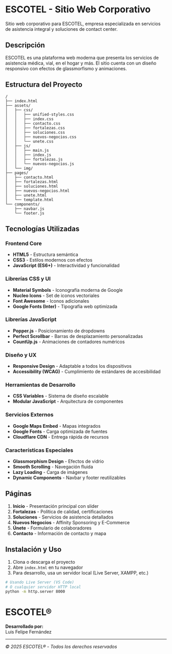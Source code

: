 #  ESCOTEL - Sitio Web Corporativo

Sitio web corporativo para ESCOTEL, empresa especializada en servicios de asistencia integral y soluciones de contact center.

##  Descripción

ESCOTEL es una plataforma web moderna que presenta los servicios de asistencia médica, vial, en el hogar y más. El sitio cuenta con un diseño responsivo con efectos de glassmorfismo y animaciones.

##  Estructura del Proyecto

```
/
├── index.html                 
├── assets/
│   ├── css/                   
│   │   ├── unified-styles.css 
│   │   ├── index.css         
│   │   ├── contacto.css      
│   │   ├── fortalezas.css    
│   │   ├── soluciones.css    
│   │   ├── nuevos-negocios.css 
│   │   └── unete.css         
│   ├── js/                   
│   │   ├── main.js           
│   │   ├── index.js          
│   │   ├── fortalezas.js     
│   │   └── nuevos-negocios.js 
│   └── img/                  
├── pages/                    
│   ├── contacto.html
│   ├── fortalezas.html
│   ├── soluciones.html
│   ├── nuevos-negocios.html
│   ├── unete.html
│   └── template.html
└── components/            
    ├── navbar.js            
    └── footer.js           
```

##  Tecnologías Utilizadas

### Frontend Core
- **HTML5** - Estructura semántica
- **CSS3** - Estilos modernos con efectos
- **JavaScript (ES6+)** - Interactividad y funcionalidad

### Librerías CSS y UI
- **Material Symbols** - Iconografía moderna de Google
- **Nucleo Icons** - Set de iconos vectoriales
- **Font Awesome** - Iconos adicionales
- **Google Fonts (Inter)** - Tipografía web optimizada

### Librerías JavaScript
- **Popper.js** - Posicionamiento de dropdowns
- **Perfect Scrollbar** - Barras de desplazamiento personalizadas
- **CountUp.js** - Animaciones de contadores numéricos

### Diseño y UX
- **Responsive Design** - Adaptable a todos los dispositivos
- **Accessibility (WCAG)** - Cumplimiento de estándares de accesibilidad

### Herramientas de Desarrollo
- **CSS Variables** - Sistema de diseño escalable
- **Modular JavaScript** - Arquitectura de componentes

### Servicios Externos
- **Google Maps Embed** - Mapas integrados
- **Google Fonts** - Carga optimizada de fuentes
- **Cloudflare CDN** - Entrega rápida de recursos

### Características Especiales
- **Glassmorphism Design** - Efectos de vidrio
- **Smooth Scrolling** - Navegación fluida
- **Lazy Loading** - Carga de imágenes
- **Dynamic Components** - Navbar y footer reutilizables

##  Páginas

1. **Inicio** - Presentación principal con slider
2. **Fortalezas** - Política de calidad, certificaciones
3. **Soluciones** - Servicios de asistencia detallados
4. **Nuevos Negocios** - Affinity Sponsoring y E-Commerce
5. **Únete** - Formulario de colaboradores
6. **Contacto** - Información de contacto y mapa


##  Instalación y Uso

1. Clona o descarga el proyecto
2. Abre `index.html` en tu navegador
3. Para desarrollo, usa un servidor local (Live Server, XAMPP, etc.)

```bash
# Usando Live Server (VS Code)
# O cualquier servidor HTTP local
python -m http.server 8000
```


# ESCOTEL® 

**Desarrollado por:**  
Luis Felipe Fernández  

---
*© 2025 ESCOTEL® - Todos los derechos reservados*